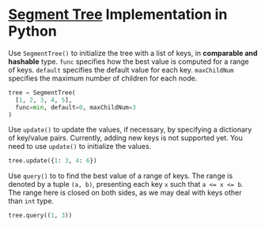 # [Segment Tree](http://www.wikiwand.com/en/Segment_tree) Implementation in Python

Use `SegmentTree()` to initialize the tree with a list of keys, in **comparable and hashable** type. `func` specifies how the best value is computed for a range of keys. `default` specifies the default value for each key. `maxChildNum` specifies the maximum number of children for each node.
```Python
tree = SegmentTree(
  [1, 2, 3, 4, 5],
  func=min, default=0, maxChildNum=3
)
```

Use `update()` to update the values, if necessary, by specifying a dictionary of key/value pairs. Currently, adding new keys is not supported yet. You need to use `update()` to initialize the values.
```Python
tree.update({1: 3, 4: 6})
```

Use `query()` to to find the best value of a range of keys. The range is denoted by a tuple `(a, b)`, presenting each key `x` such that `a <= x <= b`. The range here is closed on both sides, as we may deal with keys other than `int` type.
```Python
tree.query((1, 3))
```
